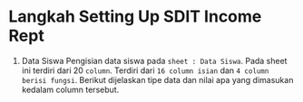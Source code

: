 # Langkah Setting Up SDIT Income Rept

1. Data Siswa
Pengisian data siswa pada `sheet : Data Siswa`. Pada sheet ini terdiri dari 20 `column`. Terdiri dari `16 column isian` dan `4 column berisi fungsi`. Berikut dijelaskan tipe data dan nilai apa yang dimasukan kedalam column tersebut.